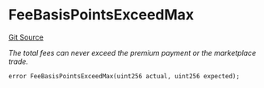 # FeeBasisPointsExceedMax
[Git Source](https://github.com/nayms/contracts-v3/blob/08976c385ed293c18988aa46a13c47179dbb0a28/src/shared/CustomErrors.sol)

*The total fees can never exceed the premium payment or the marketplace trade.*


```solidity
error FeeBasisPointsExceedMax(uint256 actual, uint256 expected);
```

